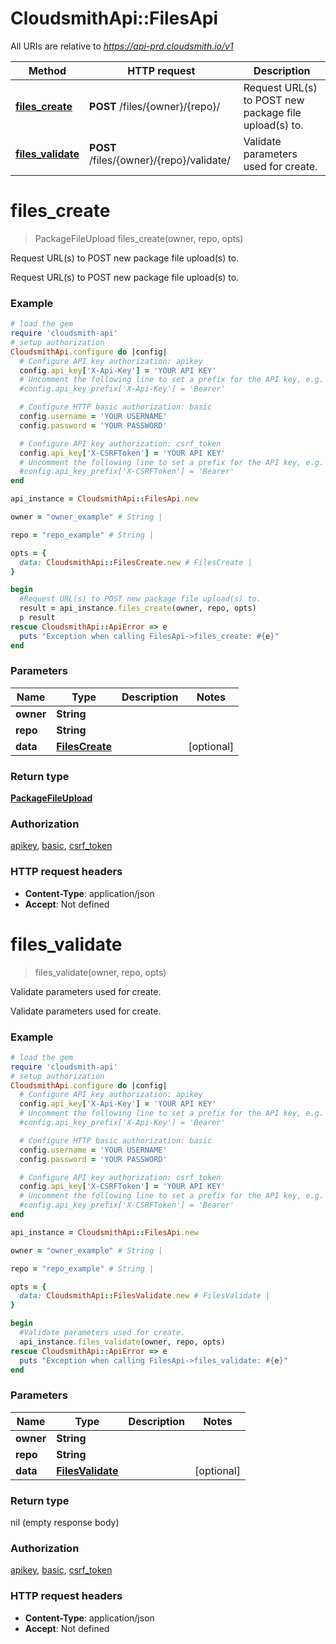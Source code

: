 # CloudsmithApi::FilesApi

All URIs are relative to *https://api-prd.cloudsmith.io/v1*

Method | HTTP request | Description
------------- | ------------- | -------------
[**files_create**](FilesApi.md#files_create) | **POST** /files/{owner}/{repo}/ | Request URL(s) to POST new package file upload(s) to.
[**files_validate**](FilesApi.md#files_validate) | **POST** /files/{owner}/{repo}/validate/ | Validate parameters used for create.


# **files_create**
> PackageFileUpload files_create(owner, repo, opts)

Request URL(s) to POST new package file upload(s) to.

Request URL(s) to POST new package file upload(s) to.

### Example
```ruby
# load the gem
require 'cloudsmith-api'
# setup authorization
CloudsmithApi.configure do |config|
  # Configure API key authorization: apikey
  config.api_key['X-Api-Key'] = 'YOUR API KEY'
  # Uncomment the following line to set a prefix for the API key, e.g. 'Bearer' (defaults to nil)
  #config.api_key_prefix['X-Api-Key'] = 'Bearer'

  # Configure HTTP basic authorization: basic
  config.username = 'YOUR USERNAME'
  config.password = 'YOUR PASSWORD'

  # Configure API key authorization: csrf_token
  config.api_key['X-CSRFToken'] = 'YOUR API KEY'
  # Uncomment the following line to set a prefix for the API key, e.g. 'Bearer' (defaults to nil)
  #config.api_key_prefix['X-CSRFToken'] = 'Bearer'
end

api_instance = CloudsmithApi::FilesApi.new

owner = "owner_example" # String | 

repo = "repo_example" # String | 

opts = { 
  data: CloudsmithApi::FilesCreate.new # FilesCreate | 
}

begin
  #Request URL(s) to POST new package file upload(s) to.
  result = api_instance.files_create(owner, repo, opts)
  p result
rescue CloudsmithApi::ApiError => e
  puts "Exception when calling FilesApi->files_create: #{e}"
end
```

### Parameters

Name | Type | Description  | Notes
------------- | ------------- | ------------- | -------------
 **owner** | **String**|  | 
 **repo** | **String**|  | 
 **data** | [**FilesCreate**](FilesCreate.md)|  | [optional] 

### Return type

[**PackageFileUpload**](PackageFileUpload.md)

### Authorization

[apikey](../README.md#apikey), [basic](../README.md#basic), [csrf_token](../README.md#csrf_token)

### HTTP request headers

 - **Content-Type**: application/json
 - **Accept**: Not defined



# **files_validate**
> files_validate(owner, repo, opts)

Validate parameters used for create.

Validate parameters used for create.

### Example
```ruby
# load the gem
require 'cloudsmith-api'
# setup authorization
CloudsmithApi.configure do |config|
  # Configure API key authorization: apikey
  config.api_key['X-Api-Key'] = 'YOUR API KEY'
  # Uncomment the following line to set a prefix for the API key, e.g. 'Bearer' (defaults to nil)
  #config.api_key_prefix['X-Api-Key'] = 'Bearer'

  # Configure HTTP basic authorization: basic
  config.username = 'YOUR USERNAME'
  config.password = 'YOUR PASSWORD'

  # Configure API key authorization: csrf_token
  config.api_key['X-CSRFToken'] = 'YOUR API KEY'
  # Uncomment the following line to set a prefix for the API key, e.g. 'Bearer' (defaults to nil)
  #config.api_key_prefix['X-CSRFToken'] = 'Bearer'
end

api_instance = CloudsmithApi::FilesApi.new

owner = "owner_example" # String | 

repo = "repo_example" # String | 

opts = { 
  data: CloudsmithApi::FilesValidate.new # FilesValidate | 
}

begin
  #Validate parameters used for create.
  api_instance.files_validate(owner, repo, opts)
rescue CloudsmithApi::ApiError => e
  puts "Exception when calling FilesApi->files_validate: #{e}"
end
```

### Parameters

Name | Type | Description  | Notes
------------- | ------------- | ------------- | -------------
 **owner** | **String**|  | 
 **repo** | **String**|  | 
 **data** | [**FilesValidate**](FilesValidate.md)|  | [optional] 

### Return type

nil (empty response body)

### Authorization

[apikey](../README.md#apikey), [basic](../README.md#basic), [csrf_token](../README.md#csrf_token)

### HTTP request headers

 - **Content-Type**: application/json
 - **Accept**: Not defined



